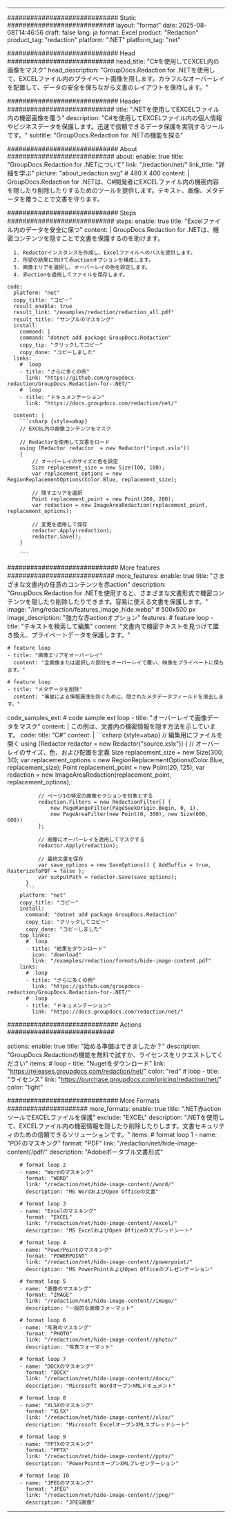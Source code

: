 
---
############################# Static ############################
layout: "format"
date:  2025-08-08T14:46:56
draft: false
lang: ja
format: Excel
product: "Redaction"
product_tag: "redaction"
platform: ".NET"
platform_tag: "net"

############################# Head ############################
head_title: "C#を使用してEXCEL内の画像をマスク"
head_description: "GroupDocs.Redaction for .NETを使用して、EXCELファイル内のプライベート画像を隠します。カラフルなオーバーレイを配置して、データの安全を保ちながら文書のレイアウトを保持します。"

############################# Header ############################
title: ".NETを使用してEXCELファイル内の機密画像を覆う" 
description: "C#を使用してEXCELファイル内の個人情報やビジネスデータを保護します。迅速で信頼できるデータ保護を実現するツールです。"
subtitle: "GroupDocs.Redaction for .NETの機能を探る" 

############################# About ############################
about:
    enable: true
    title: "GroupDocs.Redaction for .NETについて"
    link: "/redaction/net/"
    link_title: "詳細を学ぶ"
    picture: "about_redaction.svg" # 480 X 400
    content: |
       GroupDocs.Redaction for .NETは、C#開発者にEXCELファイル内の機密内容を隠したり削除したりするためのツールを提供します。テキスト、画像、メタデータを覆うことで文書を守ります。

############################# Steps ############################
steps:
    enable: true
    title: "Excelファイル内のデータを安全に保つ"
    content: |
      GroupDocs.Redaction for .NETは、機密コンテンツを隠すことで文書を保護するのを助けます。
      
      1. Redactorインスタンスを作成し、Excelファイルへのパスを提供します。
      2. 所望の結果に向けて赤actionオプションを構成します。
      3. 画像エリアを選択し、オーバーレイの色を設定します。
      4. 赤actionを適用してファイルを保存します。
   
    code:
      platform: "net"
      copy_title: "コピー"
      result_enable: true
      result_link: "/examples/redaction/redaction_all.pdf"
      result_title: "サンプルのマスキング"
      install:
        command: |
        command: "dotnet add package GroupDocs.Redaction"
        copy_tip: "クリックしてコピー"
        copy_done: "コピーしました"
      links:
        #  loop
        - title: "さらに多くの例"
          link: "https://github.com/groupdocs-redaction/GroupDocs.Redaction-for-.NET/"
        #  loop
        - title: "ドキュメンテーション"
          link: "https://docs.groupdocs.com/redaction/net/"
          
      content: |
        ```csharp {style=abap}
        // EXCEL内の画像コンテンツをマスク

        // Redactorを使用して文書をロード
        using (Redactor redactor  = new Redactor("input.xslx"))
        {
            // オーバーレイのサイズと色を設定
            Size replacement_size = new Size(100, 100);
            var replacement_options = new RegionReplacementOptions(Color.Blue, replacement_size);

            // 隠すエリアを選択
            Point replacement_point = new Point(200, 200);
            var redaction = new ImageAreaRedaction(replacement_point, replacement_options);
            
            // 変更を適用して保存
            redactor.Apply(redaction);
            redactor.Save();
        }
        
        ```            


############################# More features ############################
more_features:
  enable: true
  title: "さまざまな文書内の任意のコンテンツを赤action"
  description: "GroupDocs.Redaction for .NETを使用すると、さまざまな文書形式で機密コンテンツを隠したり削除したりできます。容易に使える文書を保護します。"
  image: "/img/redaction/features_image_hide.webp" # 500x500 px
  image_description: "強力な赤actionオプション"
  features:
    # feature loop
    - title: "テキストを検索して編集"
      content: "文書内で機密テキストを見つけて置き換え、プライベートデータを保護します。"

    # feature loop
    - title: "画像エリアをオーバーレイ"
      content: "全画像または選択した部分をオーバーレイで覆い、映像をプライベートに保ちます。"

    # feature loop
    - title: "メタデータを削除"
      content: "事故による情報漏洩を防ぐために、隠されたメタデータフィールドを消去します。"
      
  code_samples_ext:
    # code sample ext loop
    - title: "オーバーレイで画像データをマスク"
      content: |
        この例は、文書内の機密情報を隠す方法を示しています。
      code:
        title: "C#"
        content: |
          ```csharp {style=abap}
          //  編集用にファイルを開く
          using (Redactor redactor  = new Redactor("source.xslx"))
          {
              // オーバーレイのサイズ、色、および配置を定義
              Size replacement_size = new Size(300, 30);
              var replacement_options = new RegionReplacementOptions(Color.Blue, replacement_size);
              Point replacement_point = new Point(20, 125);
              var redaction = new ImageAreaRedaction(replacement_point, replacement_options);
 
              // ページ1の特定の画像セクションを対象とする
              redaction.Filters = new RedactionFilter[] {
                  new PageRangeFilter(PageSeekOrigin.Begin, 0, 1),
                  new PageAreaFilter(new Point(0, 300), new Size(600, 600))
              };

              // 画像にオーバーレイを適用してマスクする
              redactor.Apply(redaction);

              // 最終文書を保存
              var save_options = new SaveOptions() { AddSuffix = true, RasterizeToPDF = false };
              var outputPath = redactor.Save(save_options);
          }
          ```
        platform: "net"
        copy_title: "コピー"
        install:
          command: "dotnet add package GroupDocs.Redaction"
          copy_tip: "クリックしてコピー"
          copy_done: "コピーしました"
        top_links:
          #  loop
          - title: "結果をダウンロード"
            icon: "download"
            link: "/examples/redaction/formats/hide-image-content.pdf"
        links:
          #  loop
          - title: "さらに多くの例"
            link: "https://github.com/groupdocs-redaction/GroupDocs.Redaction-for-.NET/"
          #  loop
          - title: "ドキュメンテーション"
            link: "https://docs.groupdocs.com/redaction/net/"


############################# Actions ############################

actions:
  enable: true
  title: "始める準備はできましたか？"
  description: "GroupDocs.Redactionの機能を無料で試すか、ライセンスをリクエストしてください"
  items:
    #  loop
    - title: "Nugetをダウンロード"
      link: "https://releases.groupdocs.com/redaction/net/"
      color: "red"
        #  loop
    - title: "ライセンス"
      link: "https://purchase.groupdocs.com/pricing/redaction/net/"
      color: "light"


############################# More Formats #####################
more_formats:
    enable: true
    title: ".NET赤actionツールでEXCELファイルを保護"
    exclude: "EXCEL"
    description: ".NETを使用して、EXCELファイル内の機密情報を隠したり削除したりします。文書セキュリティのための信頼できるソリューションです。"
    items: 
        # format loop 1
        - name: "PDFのマスキング"
          format: "PDF"
          link: "/redaction/net/hide-image-content//pdf/"
          description: "Adobeポータブル文書形式"

        # format loop 2
        - name: "Wordのマスキング"
          format: "WORD"
          link: "/redaction/net/hide-image-content//word/"
          description: "MS WordおよびOpen Officeの文書"
          
        # format loop 3
        - name: "Excelのマスキング"
          format: "EXCEL"
          link: "/redaction/net/hide-image-content//excel/"
          description: "MS ExcelおよびOpen Officeのスプレッドシート"

        # format loop 4
        - name: "PowerPointのマスキング"
          format: "POWERPOINT"
          link: "/redaction/net/hide-image-content//powerpoint/"
          description: "MS PowerPointおよびOpen Officeのプレゼンテーション"

        # format loop 5
        - name: "画像のマスキング"
          format: "IMAGE"
          link: "/redaction/net/hide-image-content//image/"
          description: "一般的な画像フォーマット"

        # format loop 6
        - name: "写真のマスキング"
          format: "PHOTO"
          link: "/redaction/net/hide-image-content//photo/"
          description: "写真フォーマット"

        # format loop 7
        - name: "DOCXのマスキング"
          format: "DOCX"
          link: "/redaction/net/hide-image-content//docx/"
          description: "Microsoft WordオープンXMLドキュメント"
          
        # format loop 8
        - name: "XLSXのマスキング"
          format: "XLSX"
          link: "/redaction/net/hide-image-content//xlsx/"
          description: "Microsoft ExcelオープンXMLスプレッドシート"
          
        # format loop 9
        - name: "PPTXのマスキング"
          format: "PPTX"
          link: "/redaction/net/hide-image-content//pptx/"
          description: "PowerPointオープンXMLプレゼンテーション"

        # format loop 10
        - name: "JPEGのマスキング"
          format: "JPEG"
          link: "/redaction/net/hide-image-content//jpeg/"
          description: "JPEG画像"


---